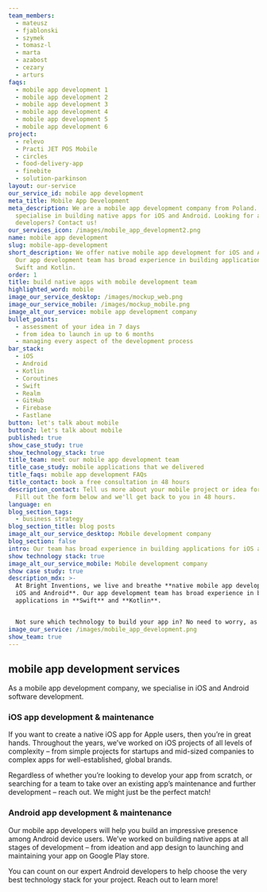 ```yaml
---
team_members:
  - mateusz
  - fjablonski
  - szymek
  - tomasz-l
  - marta
  - azabost
  - cezary
  - arturs
faqs:
  - mobile app development 1
  - mobile app development 2
  - mobile app development 3
  - mobile app development 4
  - mobile app development 5
  - mobile app development 6
project:
  - relevo
  - Practi JET POS Mobile
  - circles
  - food-delivery-app
  - finebite
  - solution-parkinson
layout: our-service
our_service_id: mobile app development
meta_title: Mobile App Development
meta_description: We are a mobile app development company from Poland. We
  specialise in building native apps for iOS and Android. Looking for app
  developers? Contact us!
our_services_icon: /images/mobile_app_development2.png
name: mobile app development
slug: mobile-app-development
short_description: We offer native mobile app development for iOS and Android.
  Our app development team has broad experience in building applications in
  Swift and Kotlin.
order: 1
title: build native apps with mobile development team
highlighted_word: mobile
image_our_service_desktop: /images/mockup_web.png
image_our_service_mobile: /images/mockup_mobile.png
image_alt_our_service: mobile app development company
bullet_points:
  - assessment of your idea in 7 days
  - from idea to launch in up to 6 months
  - managing every aspect of the development process
bar_stack:
  - iOS
  - Android
  - Kotlin
  - Coroutines
  - Swift
  - Realm
  - GitHub
  - Firebase
  - Fastlane
button: let's talk about mobile
button2: let's talk about mobile
published: true
show_case_study: true
show_technology_stack: true
title_team: meet our mobile app development team
title_case_study: mobile applications that we delivered
title_faqs: mobile app development FAQs
title_contact: book a free consultation in 48 hours
description_contact: Tell us more about your mobile project or idea for an app.
  Fill out the form below and we'll get back to you in 48 hours.
language: en
blog_section_tags:
  - business strategy
blog_section_title: blog posts
image_alt_our_service_desktop: Mobile development company
blog_section: false
intro: Our team has broad experience in building applications for iOS and Android.
show technology stack: true
image_alt_our_service_mobile: Mobile development company
show case study: true
description_mdx: >-
  At Bright Inventions, we live and breathe **native mobile app development for
  iOS and Android**. Our app development team has broad experience in building
  applications in **Swift** and **Kotlin**.


  Not sure which technology to build your app in? No need to worry, as we’ll help you evaluate your project and choose the most suitable solution. All so you can achieve the best app performance and a robust user experience on all mobile devices!
image_our_service: /images/mobile_app_development.png
show_team: true
---
```

## mobile app development services

As a mobile app development company, we specialise in iOS and Android software development.

### iOS app development & maintenance

If you want to create a native iOS app for Apple users, then you’re in great hands. Throughout the years, we’ve worked on iOS projects of all levels of complexity – from simple projects for startups and mid-sized companies to complex apps for well-established, global brands.

Regardless of whether you’re looking to develop your app from scratch, or searching for a team to take over an existing app’s maintenance and further development – reach out. We might just be the perfect match!

### Android app development & maintenance

Our mobile app developers will help you build an impressive presence among Android device users. We’ve worked on building native apps at all stages of development – from ideation and app design to launching and maintaining your app on Google Play store.

You can count on our expert Android developers to help choose the very best technology stack for your project. Reach out to learn more!
